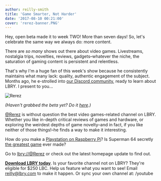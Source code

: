 ```yaml
---
author: reilly-smith
title: 'Game Smarter, Not Harder'
date: '2017-08-10 00:21:00'
cover: 'rerez-banner.PNG'
---
```


Hey, open beta made it to week TWO! More than seven days! So, let's celebrate the same way we always do: more content.

There are *so many* shows out there about video games. Livestreams, nostalgia trips, novelties, reviews, gadgets–whatever the niche, the saturation of gaming content is persistent and relentless.

That's why I'm a huge fan of this week's show because he consistently maintains what many lack: quality, authentic engagement of the subject. Months ago, he e-strolled into [our Discord community](https://chat.lbry.com), ready to learn about LBRY. I present to you...

![Rerez](/img/news/rerez-inline.jpg)

*(Haven't grabbed the beta yet? Do it [here](/get).)*

[@Rerez](https://dir.block.ng/%40Rerez) is without question the best video games-related channel on LBRY. Whether you like in-depth critical reviews of games and hardware, or exploring the weirdest depths of game novelty–and in fact, if you like neither of those things!–he finds a way to make it interesting.

How do you make a [Playstation on Raspberry Pi](https://open.lbry.com/re-YzbCyOSJhho)? Is Superman 64 secretly [the greatest game](https://open.lbry.com/re-4EVL4u570T8) ever made?

Go to [lbry://@Rerez](https://open.lbry.com/%40Rerez) or check out the latest homepage update to find out.

[**Download LBRY today**](/get). Is your favorite channel not on LBRY? They're eligible for $250 LBC. Help us feature what you want to see! Email [reilly@lbry.com](mailto:reilly@lbry.com) to make it happen. Or sync your own channel at: /youtube
